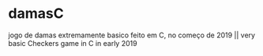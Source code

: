 # damasC
jogo de damas extremamente basico feito em C, no começo de 2019 || very basic Checkers game in C in early 2019
